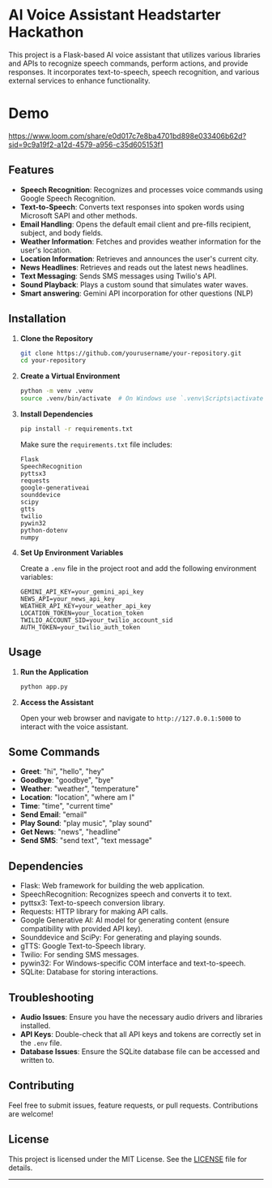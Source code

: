 # AI Voice Assistant Headstarter Hackathon

This project is a Flask-based AI voice assistant that utilizes various libraries and APIs to recognize speech commands, perform actions, and provide responses. It incorporates text-to-speech, speech recognition, and various external services to enhance functionality.
# Demo
https://www.loom.com/share/e0d017c7e8ba4701bd898e033406b62d?sid=9c9a19f2-a12d-4579-a956-c35d605153f1

## Features

- **Speech Recognition**: Recognizes and processes voice commands using Google Speech Recognition.
- **Text-to-Speech**: Converts text responses into spoken words using Microsoft SAPI and other methods.
- **Email Handling**: Opens the default email client and pre-fills recipient, subject, and body fields.
- **Weather Information**: Fetches and provides weather information for the user's location.
- **Location Information**: Retrieves and announces the user's current city.
- **News Headlines**: Retrieves and reads out the latest news headlines.
- **Text Messaging**: Sends SMS messages using Twilio's API.
- **Sound Playback**: Plays a custom sound that simulates water waves.
- **Smart answering**: Gemini API incorporation for other questions (NLP)

## Installation

1. **Clone the Repository**

   ```bash
   git clone https://github.com/yourusername/your-repository.git
   cd your-repository
   ```

2. **Create a Virtual Environment**

   ```bash
   python -m venv .venv
   source .venv/bin/activate  # On Windows use `.venv\Scripts\activate`
   ```

3. **Install Dependencies**

   ```bash
   pip install -r requirements.txt
   ```

   Make sure the `requirements.txt` file includes:
   ```
   Flask
   SpeechRecognition
   pyttsx3
   requests
   google-generativeai
   sounddevice
   scipy
   gtts
   twilio
   pywin32
   python-dotenv
   numpy
   ```

4. **Set Up Environment Variables**

   Create a `.env` file in the project root and add the following environment variables:

   ```
   GEMINI_API_KEY=your_gemini_api_key
   NEWS_API=your_news_api_key
   WEATHER_API_KEY=your_weather_api_key
   LOCATION_TOKEN=your_location_token
   TWILIO_ACCOUNT_SID=your_twilio_account_sid
   AUTH_TOKEN=your_twilio_auth_token
   ```

## Usage

1. **Run the Application**

   ```bash
   python app.py
   ```

2. **Access the Assistant**

   Open your web browser and navigate to `http://127.0.0.1:5000` to interact with the voice assistant.

## Some Commands

- **Greet**: "hi", "hello", "hey"
- **Goodbye**: "goodbye", "bye"
- **Weather**: "weather", "temperature"
- **Location**: "location", "where am I"
- **Time**: "time", "current time"
- **Send Email**: "email"
- **Play Sound**: "play music", "play sound"
- **Get News**: "news", "headline"
- **Send SMS**: "send text", "text message"

## Dependencies

- Flask: Web framework for building the web application.
- SpeechRecognition: Recognizes speech and converts it to text.
- pyttsx3: Text-to-speech conversion library.
- Requests: HTTP library for making API calls.
- Google Generative AI: AI model for generating content (ensure compatibility with provided API key).
- Sounddevice and SciPy: For generating and playing sounds.
- gTTS: Google Text-to-Speech library.
- Twilio: For sending SMS messages.
- pywin32: For Windows-specific COM interface and text-to-speech.
- SQLite: Database for storing interactions.

## Troubleshooting

- **Audio Issues**: Ensure you have the necessary audio drivers and libraries installed.
- **API Keys**: Double-check that all API keys and tokens are correctly set in the `.env` file.
- **Database Issues**: Ensure the SQLite database file can be accessed and written to.

## Contributing

Feel free to submit issues, feature requests, or pull requests. Contributions are welcome!

## License

This project is licensed under the MIT License. See the [LICENSE](LICENSE) file for details.

---
